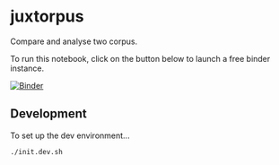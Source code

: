 # juxtorpus

Compare and analyse two corpus.

To run this notebook, click on the button below to launch a free binder instance.

[![Binder](https://binderhub.atap-binder.cloud.edu.au/badge_logo.svg)](https://binderhub.atap-binder.cloud.edu.au/v2/gh/Sydney-Informatics-Hub/juxtorpus/DH_workshop_140323?labpath=notebooks%2FDH%20demo%2FDemo-final.ipynb)

## Development

To set up the dev environment...

```shell
./init.dev.sh
```